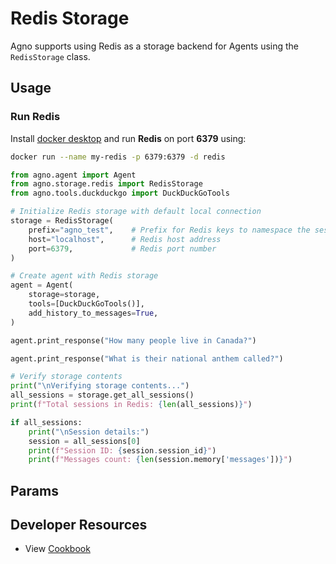 # Redis Storage

Agno supports using Redis as a storage backend for Agents using the `RedisStorage` class.

## Usage

### Run Redis

Install [docker desktop](https://docs.docker.com/desktop/install/mac-install/) and run **Redis** on port **6379** using:

```bash
docker run --name my-redis -p 6379:6379 -d redis
```

```python redis_storage_for_agent.py
from agno.agent import Agent
from agno.storage.redis import RedisStorage
from agno.tools.duckduckgo import DuckDuckGoTools

# Initialize Redis storage with default local connection
storage = RedisStorage(
    prefix="agno_test",    # Prefix for Redis keys to namespace the sessions
    host="localhost",      # Redis host address
    port=6379,             # Redis port number
)

# Create agent with Redis storage
agent = Agent(
    storage=storage,
    tools=[DuckDuckGoTools()],
    add_history_to_messages=True,
)

agent.print_response("How many people live in Canada?")

agent.print_response("What is their national anthem called?")

# Verify storage contents
print("\nVerifying storage contents...")
all_sessions = storage.get_all_sessions()
print(f"Total sessions in Redis: {len(all_sessions)}")

if all_sessions:
    print("\nSession details:")
    session = all_sessions[0]
    print(f"Session ID: {session.session_id}")
    print(f"Messages count: {len(session.memory['messages'])}")
```

## Params

<Snippet file="storage-redis-params.mdx" />

## Developer Resources

* View [Cookbook](https://github.com/agno-agi/agno/blob/main/cookbook/storage/redis_storage/redis_storage_for_agent.py)
